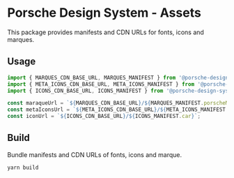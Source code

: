 # Porsche Design System - Assets

This package provides manifests and CDN URLs for fonts, icons and marques.

## Usage

```js
import { MARQUES_CDN_BASE_URL, MARQUES_MANIFEST } from '@porsche-design-system/assets';
import { META_ICONS_CDN_BASE_URL, META_ICONS_MANIFEST } from '@porsche-design-system/assets';
import { ICONS_CDN_BASE_URL, ICONS_MANIFEST } from '@porsche-design-system/assets';

const maraqueUrl = `${MARQUES_CDN_BASE_URL}/${MARQUES_MANIFEST.porscheMarque.medium}`;
const metaIconsUrl = `${META_ICONS_CDN_BASE_URL}/${META_ICONS_MANIFEST.favicon.favicon_16x16}`;
const iconUrl = `${ICONS_CDN_BASE_URL}/${ICONS_MANIFEST.car}`;
```

## Build

Bundle manifests and CDN URLs of fonts, icons and marque.

```
yarn build
```
